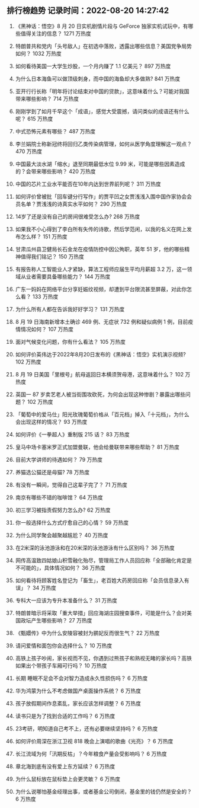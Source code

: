 
## 排行榜趋势 记录时间：2022-08-20 14:27:42
  
  1. 《黑神话：悟空》8 月 20 日实机剧情片段与 GeForce 独家实机试玩中，有哪些值得关注的信息？ 1271 万热度
    
  2. 特朗普共和党内「头号敌人」在初选中落败，透露出哪些信息？美国党争局势如何？ 1032 万热度
    
  3. 如何看待美国一大学生炒股，一个月内赚了 1.1 亿美元？ 897 万热度
    
  4. 为什么日本海鱼可以做顶级刺身，而中国的海鱼却大多做熟? 841 万热度
    
  5. 亚开行行长称「明年将讨论结束对中国的贷款」，这意味着什么？可能对我国带来哪些影响？ 714 万热度
    
  6. 刚刚学到了如月千早这个「成语」，感觉大受震撼，请问类似的成语还有什么呢？ 615 万热度
    
  7. 中式恐怖元素有哪些？ 487 万热度
    
  8. 李兰娟院士称新冠终将回归乙类传染病管理，如何从医学角度理解这一观点？ 470 万热度
    
  9. 中国最大淡水湖「缩水」退至同期最低水位 9.99 米，可能是哪些因素造成的？会带来哪些影响？ 420 万热度
    
  10. 中国的芯片工业水平能否在10年内达到世界前列呢？ 311 万热度
    
  11. 如何评价曾被批「回车键分行写作」的贾平凹之女贾浅浅入围中国作家协会会员名单？贾浅浅的诗真实水平如何？ 290 万热度
    
  12. 14岁了还是没有自己的房间很难受怎么办? 268 万热度
    
  13. 如果我不小心得到了李白所有失传的诗歌，然后学范闲，以我的名义在网上发布怎么样？ 151 万热度
    
  14. 甘肃瓜州县卫健局长石金龙在疫情防控中因公殉职，英年 51 岁，他的哪些精神值得我们铭记？ 150 万热度
    
  15. 有报告称人工智能业人才紧缺，算法工程师应届生平均月薪超 3.2 万，这一领域从业者需要具备哪些能力？ 144 万热度
    
  16. 广东一妈妈在网络平台分享妊娠纹视频，却遭到平台限流甚至屏蔽，对此你怎么看？ 133 万热度
    
  17. 为什么所有人都在告诉我好好学习？ 131 万热度
    
  18. 8 月 19 日海南新增本土确诊 469 例、无症状 732 例和疑似病例 1 例，目前疫情情况如何？ 107 万热度
    
  19. 面对气候变化问题，你有什么看法？ 105 万热度
    
  20. 如何评价英伟达于2022年8月20日发布的《黑神话：悟空》实机演示视频? 102 万热度
    
  21. 8 月 19 日美国「里根号」航母返回日本横须贺母港，这意味着什么？ 102 万热度
    
  22. 英国一 87 岁卖艺老人被当街围攻砍死，为何会出现这种惨剧？暴露出哪些问题？ 102 万热度
    
  23. 「葡萄中的爱马仕」阳光玫瑰葡萄价格从「百元档」掉入「十元档」，为什么会出现这样的情况？ 93 万热度
    
  24. 如何评价《一拳超人》重制版 215 话？ 83 万热度
    
  25. 皇马中场卡塞米罗正式加盟曼联，他会给曼联带来哪些帮助？ 81 万热度
    
  26. 目前大学讲师的待遇如何？ 79 万热度
    
  27. 养猫选公猫还是母猫? 78 万热度
    
  28. 有没有一瞬间，觉得自己这辈子完了？ 71 万热度
    
  29. 南京有哪些不错的咖啡馆？ 64 万热度
    
  30. 初三学习被指责假努力怎么办? 62 万热度
    
  31. 你一般选择什么方式疗愈自己的心情？ 59 万热度
    
  32. 为什么同学聚会越聚越尴尬？ 40 万热度
    
  33. 在2米深的泳池游泳和在20米深的泳池游泳有什么区别吗？ 36 万热度
    
  34. 网传高温致四姑娘山积雪融化殆尽，管理局工作人员回应称「全部融化肯定是不可能的」，具体情况如何？ 36 万热度
    
  35. 如何看待将顾客姓名登记为「畜生」，老百姓大药房回应称「会员信息录入有误」？ 34 万热度
    
  36. 专科大一应该为专升本准备什么？ 31 万热度
    
  37. 特朗普暗示将采取「重大举措」回应海湖庄园搜查事件，可能是什么？会对美国政坛产生哪些影响？ 27 万热度
    
  38. 《甄嬛传》中为什么安陵容被封为鹂妃反而很生气？ 22 万热度
    
  39. 请问爱情和面包你会选择什么？ 10 万热度
    
  40. 高铁上孩子吵闹，家长视而不见，你遇到过熊孩子和熟视无睹的家长吗？高铁如果出个带孩子车厢可行吗？ 10 万热度
    
  41. 长期 睡眠不足会不会对智力造成永久性损伤吗？ 6 万热度
    
  42. 华为鸿蒙为什么不考虑做国产桌面操作系统？ 6 万热度
    
  43. 孩子放假期间作息紊乱，家长应该怎样调整？ 6 万热度
    
  44. 读书只是为了找到合适的工作吗？ 6 万热度
    
  45. 23考研，明知道自己考不上，还有必要继续坚持吗？ 6 万热度
    
  46. 如何评价周深在浙江卫视 818 晚会上演唱的歌曲《光亮》？ 6 万热度
    
  47. 长江流域为何「汛期反枯」？今年粮食产量会受影响吗？ 6 万热度
    
  48. 章北海到底有没有爱上东方延续？ 6 万热度
    
  49. 为什么鼠标放在鼠标垫上会更灵敏？ 6 万热度
    
  50. 为什么说哪怕基金经理出事，或者基金公司倒闭，基金里的钱仍然是安全的？ 6 万热度
    